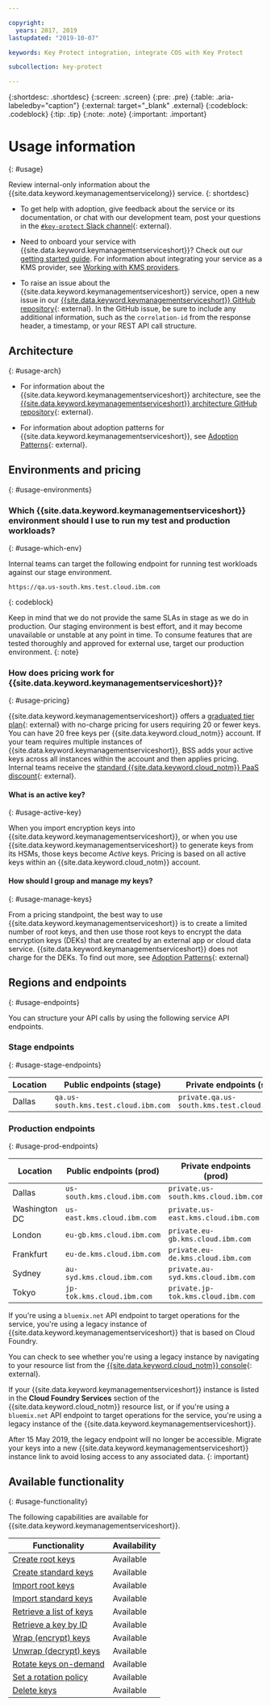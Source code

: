 ```yaml
---

copyright:
  years: 2017, 2019
lastupdated: "2019-10-07"

keywords: Key Protect integration, integrate COS with Key Protect

subcollection: key-protect

---
```


{:shortdesc: .shortdesc}
{:screen: .screen}
{:pre: .pre}
{:table: .aria-labeledby="caption"}
{:external: target="_blank" .external}
{:codeblock: .codeblock}
{:tip: .tip}
{:note: .note}
{:important: .important}

# Usage information
{: #usage}

Review internal-only information about the
{{site.data.keyword.keymanagementservicelong}} service.
{: shortdesc}

- To get help with adoption, give feedback about the service or its
    documentation, or chat with our development team, post your questions in the
    [`#key-protect` Slack channel](https://ibm-cloudplatform.slack.com/archives/key-protect){: external}.

- Need to onboard your service with
    {{site.data.keyword.keymanagementserviceshort}}? Check out our
    [getting started guide](/docs/key-protect?topic=key-protect-onboard-service).
    For information about integrating your service as a KMS provider, see
    [Working with KMS providers](/docs/key-protect?topic=key-protect-kms-providers).

- To raise an issue about the {{site.data.keyword.keymanagementserviceshort}}
    service, open a new issue in our
    [{{site.data.keyword.keymanagementserviceshort}} GitHub repository](https://github.ibm.com/kms/customer-issues/issues/new/choose){: external}.
    In the GitHub issue, be sure to include any additional information, such as
    the `correlation-id` from the response header, a timestamp, or your REST API
    call structure.

## Architecture
{: #usage-arch}

- For information about the {{site.data.keyword.keymanagementserviceshort}}
    architecture, see the
    [{{site.data.keyword.keymanagementserviceshort}} architecture GitHub repository](https://pages.github.ibm.com/Alchemy-Key-Protect/architecture/){: external}.

- For information about adoption patterns for
    {{site.data.keyword.keymanagementserviceshort}}, see
    [Adoption Patterns](https://pages.github.ibm.com/Alchemy-Key-Protect/architecture/architecture/adoption/){: external}.

## Environments and pricing
{: #usage-environments}

### Which {{site.data.keyword.keymanagementserviceshort}} environment should I use to run my test and production workloads?
{: #usage-which-env}

Internal teams can target the following endpoint for running test workloads
against our stage environment.

```plaintext
https://qa.us-south.kms.test.cloud.ibm.com
```
{: codeblock}

Keep in mind that we do not provide the same SLAs in stage as we do in
production. Our staging environment is best effort, and it may become
unavailable or unstable at any point in time. To consume features that are
tested thoroughly and approved for external use, target our production
environment.
{: note}

### How does pricing work for {{site.data.keyword.keymanagementserviceshort}}?
{: #usage-pricing}

{{site.data.keyword.keymanagementserviceshort}} offers a
[graduated tier plan](/catalog/services/key-protect){: external}
with no-charge pricing for users requiring 20 or fewer keys. You can have 20
free keys per {{site.data.keyword.cloud_notm}} account. If your team requires
multiple instances of {{site.data.keyword.keymanagementserviceshort}}, BSS adds
your active keys across all instances within the account and then applies
pricing. Internal teams receive the
[standard {{site.data.keyword.cloud_notm}} PaaS discount](https://pages.github.ibm.com/Bluemix/chargeback-faq/faq.html){: external}.

#### What is an active key?
{: #usage-active-key}

When you import encryption keys into
{{site.data.keyword.keymanagementserviceshort}}, or when you use
{{site.data.keyword.keymanagementserviceshort}} to generate keys from its HSMs,
those keys become _Active_ keys. Pricing is based on all active keys within an
{{site.data.keyword.cloud_notm}} account.

#### How should I group and manage my keys?
{: #usage-manage-keys}

From a pricing standpoint, the best way to use
{{site.data.keyword.keymanagementserviceshort}} is to create a limited number of
root keys, and then use those root keys to encrypt the data encryption keys
(DEKs) that are created by an external app or cloud data service.
{{site.data.keyword.keymanagementserviceshort}} does not charge for the DEKs. To
find out more, see
[Adoption Patterns](https://pages.github.ibm.com/Alchemy-Key-Protect/architecture/architecture/adoption/){: external}

## Regions and endpoints
{: #usage-endpoints}

You can structure your API calls by using the following service API endpoints.

### Stage endpoints
{: #usage-stage-endpoints}

| Location | Public endpoints (stage)             | Private endpoints (stage)                    |
| -------- | ------------------------------------ | -------------------------------------------- |
| Dallas   | `qa.us-south.kms.test.cloud.ibm.com` | `private.qa.us-south.kms.test.cloud.ibm.com` |

### Production endpoints
{: #usage-prod-endpoints}

| Location      | Public endpoints (prod)      | Private endpoints (prod)             |
| ------------- | ---------------------------- | ------------------------------------ |
| Dallas        | `us-south.kms.cloud.ibm.com` | `private.us-south.kms.cloud.ibm.com` |
| Washington DC | `us-east.kms.cloud.ibm.com`  | `private.us-east.kms.cloud.ibm.com`  |
| London        | `eu-gb.kms.cloud.ibm.com`    | `private.eu-gb.kms.cloud.ibm.com`    |
| Frankfurt     | `eu-de.kms.cloud.ibm.com`    | `private.eu-de.kms.cloud.ibm.com`    |
| Sydney        | `au-syd.kms.cloud.ibm.com`   | `private.au-syd.kms.cloud.ibm.com`   |
| Tokyo         | `jp-tok.kms.cloud.ibm.com`   | `private.jp-tok.kms.cloud.ibm.com`   |

If you're using a `bluemix.net` API endpoint to target operations for the
service, you're using a legacy instance of
{{site.data.keyword.keymanagementserviceshort}} that is based on Cloud Foundry.

You can check to see whether you're using a
legacy instance by navigating to your resource list from the
[{{site.data.keyword.cloud_notm}} console](https://{DomainName}/){: external}.

If your {{site.data.keyword.keymanagementserviceshort}} instance is
listed in the **Cloud Foundry Services** section of the
{{site.data.keyword.cloud_notm}} resource list, or if you're using a
`bluemix.net` API endpoint to target operations for
the service, you're using a legacy instance of the
{{site.data.keyword.keymanagementserviceshort}}.

After 15 May 2019, the legacy endpoint will no longer be accessible. Migrate
your keys into a new {{site.data.keyword.keymanagementserviceshort}}
instance link to avoid losing access to any associated data.
{: important}

## Available functionality
{: #usage-functionality}

The following capabilities are available for
{{site.data.keyword.keymanagementserviceshort}}.

| Functionality                                                                           | Availability |
| --------------------------------------------------------------------------------------- | ------------ |
| [Create root keys](/docs/key-protect?topic=key-protect-create-root-keys)                | Available    |
| [Create standard keys](/docs/key-protect?topic=key-protect-create-standard-keys)        | Available    |
| [Import root keys](/docs/key-protect?topic=key-protect-import-root-keys)                | Available    |
| [Import standard keys](/docs/key-protect?topic=key-protect-import-standard-keys)        | Available    |
| [Retrieve a list of keys](/docs/key-protect?topic=key-protect-view-keys)                | Available    |
| [Retrieve a key by ID](/docs/key-protect?topic=key-protect-view-keys#retrieve-keys-api) | Available    |
| [Wrap (encrypt) keys](/docs/key-protect?topic=key-protect-wrap-keys)                    | Available    |
| [Unwrap (decrypt) keys](/docs/key-protect?topic=key-protect-unwrap-keys)                | Available    |
| [Rotate keys on-demand](/docs/key-protect?topic=key-protect-rotate-keys)                | Available    |
| [Set a rotation policy](/docs/key-protect?topic=key-protect-set-rotation-policy)        | Available    |
| [Delete keys](/docs/key-protect?topic=key-protect-delete-keys)                          | Available    |


